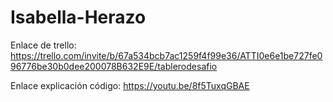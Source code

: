 # Isabella-Herazo
Enlace de trello: https://trello.com/invite/b/67a534bcb7ac1259f4f99e36/ATTI0e6e1be727fe096776be30b0dee200078B632E9E/tablerodesafio

Enlace explicación código: https://youtu.be/8f5TuxqGBAE
